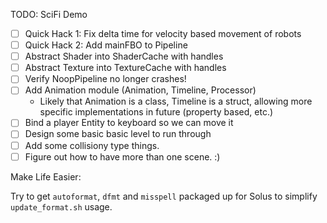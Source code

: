 TODO: SciFi Demo

 - [ ] Quick Hack 1: Fix delta time for velocity based movement of robots
 - [ ] Quick Hack 2: Add mainFBO to Pipeline
 - [ ] Abstract Shader into ShaderCache with handles
 - [ ] Abstract Texture into TextureCache with handles
 - [ ] Verify NoopPipeline no longer crashes!
 - [ ] Add Animation module (Animation, Timeline, Processor)
    - Likely that Animation is a class, Timeline is a struct, allowing
      more specific implementations in future (property based, etc.)
 - [ ] Bind a player Entity to keyboard so we can move it
 - [ ] Design some basic basic level to run through
 - [ ] Add some collisiony type things.
 - [ ] Figure out how to have more than one scene. :)

Make Life Easier:

Try to get `autoformat`, `dfmt` and `misspell` packaged up for
Solus to simplify `update_format.sh` usage.
